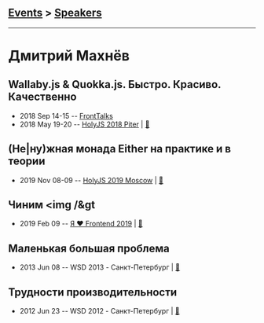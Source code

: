 ## [Events](../README.md) > [Speakers](../speakers.md)
---

# Дмитрий Махнёв

## Wallaby.js &amp; Quokka.js. Быстро. Красиво. Качественно
- 2018 Sep 14-15 -- [FrontTalks](https://events.yandex.ru/lib/talks/6243/)    
- 2018 May 19-20 -- [HolyJS 2018 Piter](https://youtu.be/5UILmcIdkt8)  | [:notebook:](https://assets.ctfassets.net/nn534z2fqr9f/3UXp2o6r1uECkKUY2eSYsW/f3f82a779c5ca40720a748baa3cee467/Dmitry_Makhnev_____Wallaby.js___Quokka.js._Fast._Wonderful._Qualitatively..pdf)  
## (Не|ну)жная монада Either на практике и в теории
- 2019 Nov 08-09 -- [HolyJS 2019 Moscow](https://www.youtube.com/watch?v=T6Os27MKUCQ)  | [:notebook:](https://assets.ctfassets.net/nn534z2fqr9f/1BT8eyj61TlZB9MsGm8U17/c14a399dd398a20304f8b1237ef91cca/Kobzar_Makhnev_Either_monad.pdf)  
## Чиним &lt;img &#x2F;&amp;gt
- 2019 Feb 09 -- [Я ❤ Frontend 2019](https://www.youtube.com/watch?v=zyzXgjEyi2M)  | [:notebook:](https://yadi.sk/i/bsqPZPXjask4NQ)  
## Маленькая большая проблема
- 2013 Jun 08 -- WSD 2013 - Санкт-Петербург  | [:notebook:](https://wsd.events/2013/06/08/pres/little-big-problem.pdf)  
## Трудности производительности
- 2012 Jun 23 -- WSD 2012 - Санкт-Петербург  | [:notebook:](https://wsd.events/2012/06/23/pres/js-perf.pdf)  
